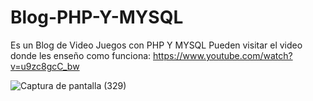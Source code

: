 # Blog-PHP-Y-MYSQL
Es un Blog de Video Juegos con PHP Y MYSQL
Pueden visitar el video donde les enseño como funciona: 
https://www.youtube.com/watch?v=u9zc8gcC_bw

![Captura de pantalla (329)](https://user-images.githubusercontent.com/91712749/163661298-e3dfa6e3-cf0e-4e11-9069-cd90c94f57c6.png)

